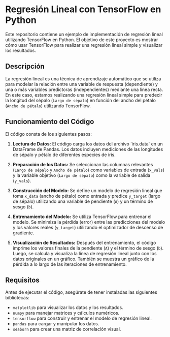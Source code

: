 # Regresión Lineal con TensorFlow en Python

Este repositorio contiene un ejemplo de implementación de regresión lineal utilizando TensorFlow en Python. El objetivo de este proyecto es mostrar cómo usar TensorFlow para realizar una regresión lineal simple y visualizar los resultados.

## Descripción

La regresión lineal es una técnica de aprendizaje automático que se utiliza para modelar la relación entre una variable de respuesta (dependiente) y una o más variables predictoras (independientes) mediante una línea recta. En este caso, estamos realizando una regresión lineal simple para predecir la longitud del sépalo (`Largo de sépalo`) en función del ancho del pétalo (`Ancho de pétalo`) utilizando TensorFlow.

## Funcionamiento del Código

El código consta de los siguientes pasos:

1. **Lectura de Datos:** El código carga los datos del archivo 'iris.data' en un DataFrame de Pandas. Los datos incluyen mediciones de las longitudes de sépalo y pétalo de diferentes especies de iris.

2. **Preparación de los Datos:** Se seleccionan las columnas relevantes (`Largo de sépalo` y `Ancho de pétalo`) como variables de entrada (`x_vals`) y la variable objetivo (`Largo de sépalo`) como la variable de salida (`y_vals`).

3. **Construcción del Modelo:** Se define un modelo de regresión lineal que toma `x_data` (ancho de pétalo) como entrada y predice `y_target` (largo de sépalo) utilizando una variable de pendiente (`A`) y un término de sesgo (`b`).

4. **Entrenamiento del Modelo:** Se utiliza TensorFlow para entrenar el modelo. Se minimiza la pérdida (error) entre las predicciones del modelo y los valores reales (`y_target`) utilizando el optimizador de descenso de gradiente.

5. **Visualización de Resultados:** Después del entrenamiento, el código imprime los valores finales de la pendiente (`A`) y el término de sesgo (`b`). Luego, se calcula y visualiza la línea de regresión lineal junto con los datos originales en un gráfico. También se muestra un gráfico de la pérdida a lo largo de las iteraciones de entrenamiento.

## Requisitos

Antes de ejecutar el código, asegúrate de tener instaladas las siguientes bibliotecas:

- `matplotlib` para visualizar los datos y los resultados.
- `numpy` para manejar matrices y cálculos numéricos.
- `tensorflow` para construir y entrenar el modelo de regresión lineal.
- `pandas` para cargar y manipular los datos.
- `seaborn` para crear una matriz de correlación visual.
